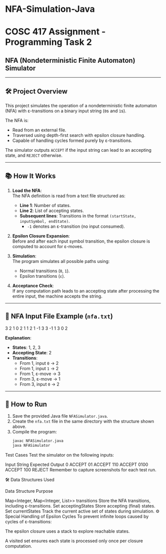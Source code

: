 # NFA-Simulation-Java
# COSC 417 Assignment - Programming Task 2
## NFA (Nondeterministic Finite Automaton) Simulator

---

## 🛠 Project Overview

This project simulates the operation of a nondeterministic finite automaton (NFA) with ε-transitions on a binary input string (`0`s and `1`s).

The NFA is:
- Read from an external file.
- Traversed using depth-first search with epsilon closure handling.
- Capable of handling cycles formed purely by ε-transitions.

The simulator outputs `ACCEPT` if the input string can lead to an accepting state, and `REJECT` otherwise.

---

## 📚 How It Works

1. **Load the NFA**:  
   The NFA definition is read from a text file structured as:
   - **Line 1**: Number of states.
   - **Line 2**: List of accepting states.
   - **Subsequent lines**: Transitions in the format `(startState, inputSymbol, endState)`.
     - `-1` denotes an ε-transition (no input consumed).

2. **Epsilon Closure Expansion**:  
   Before and after each input symbol transition, the epsilon closure is computed to account for ε-moves.

3. **Simulation**:  
   The program simulates all possible paths using:
   - Normal transitions (`0`, `1`).
   - Epsilon transitions (`ε`).

4. **Acceptance Check**:  
   If any computation path leads to an accepting state after processing the entire input, the machine accepts the string.

---

## 📂 NFA Input File Example (`nfa.txt`)

3 2 1 0 2 1 1 2 1 -1 3 3 -1 1 3 0 2

**Explanation**:
- **States**: 1, 2, 3
- **Accepting State**: 2
- **Transitions**:
  - From 1, input `0` → 2
  - From 1, input `1` → 2
  - From 1, ε-move → 3
  - From 3, ε-move → 1
  - From 3, input `0` → 2

---

## 🚀 How to Run

1. Save the provided Java file `NFASimulator.java`.
2. Create the `nfa.txt` file in the same directory with the structure shown above.
3. Compile the program:
   ```bash
   javac NFASimulator.java
   java NFASimulator


Test Cases
Test the simulator on the following inputs:


Input String	Expected Output
0	            ACCEPT
01	            ACCEPT
110	            ACCEPT
0100	        ACCEPT
100	            REJECT
Remember to capture screenshots for each test run.

🛠 Data Structures Used

Data Structure	Purpose

Map<Integer, Map<Integer, List<Integer>>> transitions	Store the NFA transitions, including ε-transitions.
Set<Integer> acceptingStates	Store accepting (final) states.
Set<Integer> currentStates	Track the current active set of states during simulation.
⚙️ Special Handling of Epsilon Cycles
To prevent infinite loops caused by cycles of ε-transitions:

The epsilon closure uses a stack to explore reachable states.

A visited set ensures each state is processed only once per closure computation.







